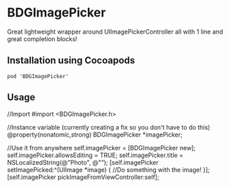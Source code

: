 BDGImagePicker
========

Great lightweight wrapper around UIImagePickerController all with 1 line and great completion blocks!

## Installation using Cocoapods
```
pod 'BDGImagePicker'
```

## Usage

//Import
#import <BDGImagePicker.h>

//Instance variable (currently creating a fix so you don't have to do this)
@property(nonatomic,strong) BDGImagePicker *imagePicker;

//Use it from anywhere
self.imagePicker = [BDGImagePicker new];
self.imagePicker.allowsEditing = TRUE;
self.imagePicker.title = NSLocalizedString(@"Photo", @"");
[self.imagePicker setImagePicked:^(UIImage *image) {
    //Do something with the image!
}];
[self.imagePicker pickImageFromViewController:self];